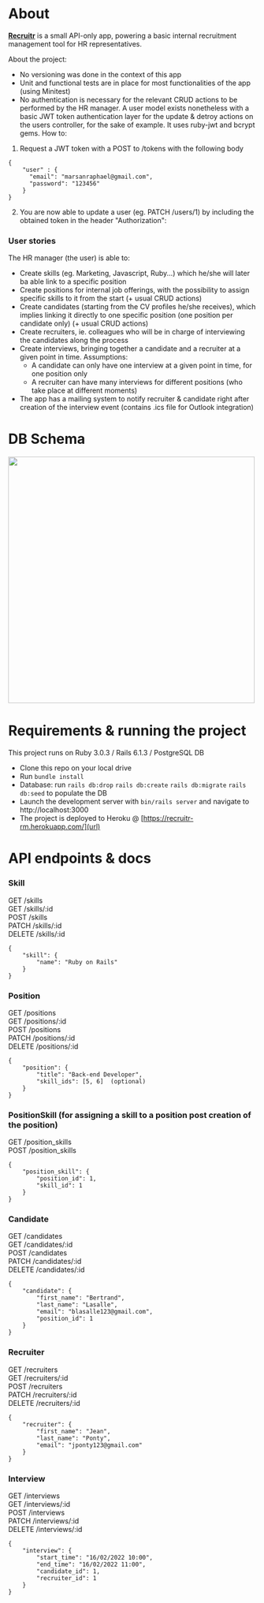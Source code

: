 <h1> About </h1>

**[Recruitr](https://recruitr-rm.herokuapp.com/)** is a small API-only app, powering a basic internal recruitment management tool for HR representatives.

About the project:
- No versioning was done in the context of this app
- Unit and functional tests are in place for most functionalities of the app (using Minitest)
- No authentication is necessary for the relevant CRUD actions to be performed by the HR manager. A user model exists nonetheless with a basic JWT token authentication layer for the update & detroy actions on the users controller, for the sake of example. It uses ruby-jwt and bcrypt gems. How to:

1. Request a JWT token with a POST to /tokens with the following body  

```
{
    "user" : {
      "email": "marsanraphael@gmail.com",
      "password": "123456"
    }
}
```

2. You are now able to update a user (eg. PATCH /users/1) by including the obtained token in the header "Authorization":

<h3>User stories</h3>

The HR manager (the user) is able to:
- Create skills (eg. Marketing, Javascript, Ruby...) which he/she will later ba able link to a specific position
- Create positions for internal job offerings, with the possibility to assign specific skills to it from the start (+ usual CRUD actions)
- Create candidates (starting from the CV profiles he/she receives), which implies linking it directly to one specific position (one position per candidate only) (+ usual CRUD actions)
- Create recruiters, ie. colleagues who will be in charge of interviewing the candidates along the process
- Create interviews, bringing together a candidate and a recruiter at a given point in time. Assumptions: 
  * A candidate can only have one interview at a given point in time, for one position only
  * A recruiter can have many interviews for different positions (who take place at different moments)
- The app has a mailing system to notify recruiter & candidate right after creation of the interview event (contains .ics file for Outlook integration)

<h1> DB Schema </h1>

<img src="https://user-images.githubusercontent.com/66962570/144394337-76f1186d-54fc-440b-a495-4046e4c03337.png" width="500"/>

<h1> Requirements & running the project </h1>

This project runs on Ruby 3.0.3 / Rails 6.1.3 / PostgreSQL DB

- Clone this repo on your local drive
- Run `bundle install`
- Database: run `rails db:drop` `rails db:create` `rails db:migrate` `rails db:seed` to populate the DB
- Launch the development server with `bin/rails server` and navigate to http://localhost:3000
- The project is deployed to Heroku @ [https://recruitr-rm.herokuapp.com/](url)

<h1>API endpoints & docs</h2>

<h3>Skill</h3>

GET /skills  
GET /skills/:id  
POST /skills  
PATCH /skills/:id  
DELETE /skills/:id  

```
{
    "skill": {
        "name": "Ruby on Rails"
    }
}
```

<h3>Position</h3>

GET /positions  
GET /positions/:id  
POST /positions  
PATCH /positions/:id  
DELETE /positions/:id  

```
{
    "position": {
        "title": "Back-end Developer",
        "skill_ids": [5, 6]  (optional)
    }
}
```

<h3>PositionSkill (for assigning a skill to a position post creation of the position)</h3>

GET /position_skills  
POST /position_skills  

```
{ 
    "position_skill": {
        "position_id": 1,
        "skill_id": 1
    }
}
```

<h3>Candidate</h3>

GET /candidates  
GET /candidates/:id  
POST /candidates  
PATCH /candidates/:id  
DELETE /candidates/:id  

```
{
    "candidate": {
        "first_name": "Bertrand",
        "last_name": "Lasalle",
        "email": "blasalle123@gmail.com", 
        "position_id": 1
    }
}
```

<h3>Recruiter</h3>

GET /recruiters  
GET /recruiters/:id  
POST /recruiters  
PATCH /recruiters/:id  
DELETE /recruiters/:id  

```
{
    "recruiter": {
        "first_name": "Jean",
        "last_name": "Ponty",
        "email": "jponty123@gmail.com"
    }
}
```

<h3>Interview</h3>

GET /interviews  
GET /interviews/:id  
POST /interviews  
PATCH /interviews/:id  
DELETE /interviews/:id  

```
{
    "interview": {
        "start_time": "16/02/2022 10:00", 
        "end_time": "16/02/2022 11:00", 
        "candidate_id": 1, 
        "recruiter_id": 1
    }
}
```

